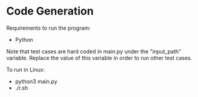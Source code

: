# Code Generation
 
Requirements to run the program:
- Python

Note that test cases are hard coded in main.py under the "input_path" variable. Replace the value of this variable in order to run other test cases. 

To run in Linux: 
- python3 main.py
- ./r.sh

